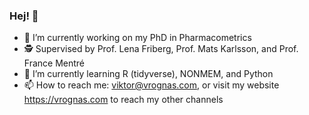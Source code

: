 ### Hej! 👋

<!--
**vrognas/vrognas** is a ✨ _special_ ✨ repository because its `README.md` (this file) appears on your GitHub profile.
-->
- 🔭 I’m currently working on my PhD in Pharmacometrics
- 🕵 Supervised by Prof. Lena Friberg, Prof. Mats Karlsson, and Prof. France Mentré
- 🌱 I’m currently learning R (tidyverse), NONMEM, and Python
- 📫 How to reach me: viktor@vrognas.com, or visit my website https://vrognas.com to reach my other channels

